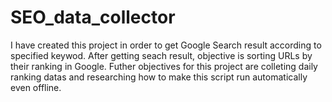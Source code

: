 # SEO_data_collector
I have created this project in order to get Google Search result according to specified keywod. After getting seach result, objective is sorting URLs by their ranking in Google. Futher objectives for this project are colleting daily ranking datas and researching how to make this script run automatically even offline.
